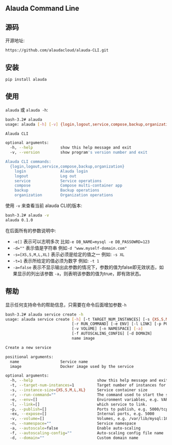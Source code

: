 ## Alauda Command Line

## 源码
开源地址:

`https://github.com/alaudacloud/alauda-CLI.git`


## 安装

`pip install alauda`


## 使用
`alauda` 或 `alauda -h`:

```bash
bash-3.2# alauda
usage: alauda [-h] [-v] {login,logout,service,compose,backup,organization} ...

Alauda CLI

optional arguments:
  -h, --help            show this help message and exit
  -v, --version         show program's version number and exit

Alauda CLI commands:
  {login,logout,service,compose,backup,organization}
    login               Alauda login
    logout              Log out
    service             Service operations
    compose             Compose multi-container app
    backup              Backup operations
    organization        Organization operations
```


使用 `-v` 来查看当前 alauda CLI的版本:

```bash
bash-3.2# alauda -v
alauda 0.1.0
```

在后面所有的参数说明中:

* `-e[]` 表示可以志明多次
  比如`-e DB_NAME=mysql -e DB_PASSOWRD=123`
* `-d=""` 表示值是字符串
  例如`-d "www.myself-domain.com"`
* `-s=[XS,S,M,L,XL]` 表示必须是给定的值之一
  例如: `-s XL`
* `-t=1` 表示所给定的值必须为数字
  例如: `-t 1`
* `-a=false` 表示不显示输出此参数的情况下，参数的值为false即无效状态，如果显示的列出该参数 `-a`，则表明该参数的值为true，即有效状态。



## 帮助
显示任何支持命令的帮助信息，只需要在命令后面增加参数`-h`


```bash
bash-3.2# alauda service create -h
usage: alauda service create [-h] [-t TARGET_NUM_INSTANCES] [-s {XS,S,M,L,XL}]
                             [-r RUN_COMMAND] [-e ENV] [-l LINK] [-p PUBLISH]
                             [-v VOLUME] [-n NAMESPACE] [-a]
                             [-f AUTOSCALING_CONFIG] [-d DOMAIN]
                             name image

Create a new service

positional arguments:
  name                  Service name
  image                 Docker image used by the service

optional arguments:
  -h, --help                            show this help message and exit
  -t, --target-num-instances=1          Target number of instances for the service
  -s, --instance-size={XS,S,M,L,XL}     Service container size
  -r, --run-command=""                  The command used to start the service containers
  -e, --env=[]                          Environment variables, e.g. VAR=value
  -l, --link=[]                         which service to link.
  -p, --publish=[]                      Ports to publish, e.g. 5000/tcp
  -ex, --expose=[]                      Internal ports, e.g. 5000
  -v, --volume=[]                       Volumes, e.g. /var/lib/mysql:10
  -n, --namespace=""                    Service namespace
  -a, --autoscale=false                 Enable auto-scaling
  -f, --autoscaling-config=""           Auto-scaling config file name
  -d, --domain=""                       Custom domain name
```



